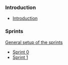 ### Introduction

* [Introduction](https://git.fhict.nl/I465040/cesbitportfolio/-/wikis/introduction)

### Sprints
[General setup of the sprints](https://git.fhict.nl/I465040/cesbitportfolio/-/wikis/sprint-setup)
* [Sprint 0](https://git.fhict.nl/I465040/cesbitportfolio/-/wikis/sprint-0)
* [Sprint 1](https://git.fhict.nl/I465040/cesbitportfolio/-/wikis/sprint-1)